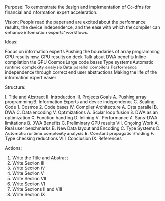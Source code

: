 Purpose: To demonstrate the design and implementation of Co-dfns for financial 
and information expert acceleration.

Vision: People read the paper and are excited about the performance results, 
the device independence, and the ease with which the compiler can enhance 
information experts' workflows.

Ideas:

Focus on information experts
Pushing the boundaries of array programming
CPU results now, GPU results on deck
Talk about DWA benefits
Inline compilation the GPU
Cosmos
Large code bases
Type systems
Automatic runtime complexity analysis
Data parallel compilers
Performance independence through correct end user abstractions
Making the life of the information expert easier

Structure:

I.    Title and Abstract
II.   Introduction
III.  Projects Goals
  A.    Pushing array programming
  B.    Information Experts and device independence
  C.    Scaling Code
    1.    Cosmos
    2.    Code bases
IV.   Compiler Architecture
  A.    Data parallel
  B.    DWA
  C.    Data encoding
V.    Optimizations
  A.    Scalar loop fusion
  B.    DWA as an optimization
  C.    Function handling
  D.    Inlining
VI.   Performance
  A.    Sans-DWA limitations
  B.    DWA Benefits
  C.    Preliminary GPU results
VII.  Ongoing Work
  A.    Real user benchmarks
  B.    New Data layout and Encoding
  C.    Type Systems
  D.    Automatic runtime complexity analysis
  E.    Constant propagation/folding
  F.    Type checking reductions
VIII. Conclusion
IX.   References

Actions:

1. Write the Title and Abstract
2. Write Section III
3. Write Section IV
4. Write Section V
5. Write Section VII
6. Write Section VI
7. Write Sections II and VIII
8. Write Section IX

